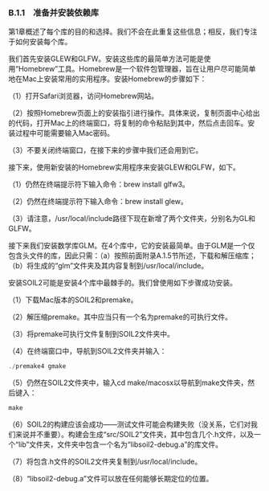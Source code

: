 ### B.1.1　准备并安装依赖库

第1章概述了每个库的目的和选择。我们不会在此重复这些信息；相反，我们专注于如何安装每个库。

我们首先安装GLEW和GLFW。安装这些库的最简单方法可能是使用“Homebrew”工具。Homebrew是一个软件包管理器，旨在让用户尽可能简单地在Mac上安装常用的实用程序。安装Homebrew的步骤如下：

（1）打开Safari浏览器，访问Homebrew网站。

（2）按照Homebrew页面上的安装指引进行操作。具体来说，复制页面中心给出的代码，打开Mac上的终端窗口，将复制的命令粘贴到其中，然后点击回车。安装过程中可能需要输入Mac密码。

（3）不要关闭终端窗口，在接下来的步骤中我们还会用到它。

接下来，使用新安装的Homebrew实用程序来安装GLEW和GLFW，如下。

（1）仍然在终端提示符下输入命令：brew install glfw3。

（2）仍然在终端提示符下输入命令：brew install glew。

（3）请注意，/usr/local/include路径下现在新增了两个文件夹，分别名为GL和GLFW。

接下来我们安装数学库GLM。在4个库中，它的安装最简单。由于GLM是一个仅包含头文件的库，因此只需：（a）按照前面附录A.1.5节所述，下载和解压缩库；（b）将生成的“glm”文件夹及其内容复制到/usr/local/include。

安装SOIL2可能是安装4个库中最棘手的。我们曾使用如下步骤成功安装。

（1）下载Mac版本的SOIL2和premake。

（2）解压缩premake。其中应当只有一个名为premake的可执行文件。

（3）将premake可执行文件复制到SOIL2文件夹中。

（4）在终端窗口中，导航到SOIL2文件夹并输入：

```c
./premake4 gmake
```

（5）仍然在SOIL2文件夹中，输入cd make/macosx以导航到make文件夹，然后键入：

```c
make
```

（6）SOIL2的构建应该会成功——测试文件可能会构建失败（没关系，它们对我们来说并不重要）。构建会生成“src/SOIL2”文件夹，其中包含几个.h文件，以及一个“lib”文件夹，文件夹中包含一个名为“libsoil2-debug.a”的库文件。

（7）将包含.h文件的SOIL2文件夹复制到/usr/local/include。

（8）“libsoil2-debug.a”文件可以放在任何能够长期定位的位置。

